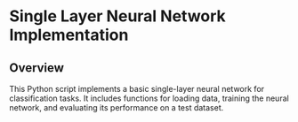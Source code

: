 # Single Layer Neural Network Implementation
## Overview
This Python script implements a basic single-layer neural network for classification tasks. It includes functions for loading data, training the neural network, and evaluating its performance on a test dataset.
